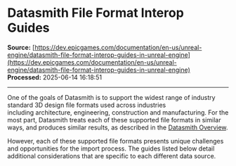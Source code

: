 # Datasmith File Format Interop Guides

**Source:** [https://dev.epicgames.com/documentation/en-us/unreal-engine/datasmith-file-format-interop-guides-in-unreal-engine](https://dev.epicgames.com/documentation/en-us/unreal-engine/datasmith-file-format-interop-guides-in-unreal-engine)  
**Processed:** 2025-06-14 16:18:51

---

One of the goals of Datasmith is to support the widest range of industry standard 3D design file formats used across industries including architecture, engineering, construction and manufacturing. For the most part, Datasmith treats each of these supported file formats in similar ways, and produces similar results, as described in the [Datasmith Overview](/documentation/en-us/unreal-engine/datasmith-plugins-overview).

However, each of these supported file formats presents unique challenges and opportunities for the import process. The guides listed below detail additional considerations that are specific to each different data source.